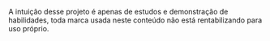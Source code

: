 A intuição desse projeto é apenas de estudos e demonstração de habilidades, toda marca usada neste conteúdo não está rentabilizando para uso próprio.